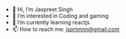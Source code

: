 - 👋 Hi, I’m Jaspreet Singh
- 👀 I’m interested in Coding and gaming
- 🌱 I’m currently learning reactjs
- 📫 How to reach me: jsprtmnn@gmail.com

<!---
mann1996/mann1996 is a ✨ special ✨ repository because its `README.md` (this file) appears on your GitHub profile.
You can click the Preview link to take a look at your changes.
--->

